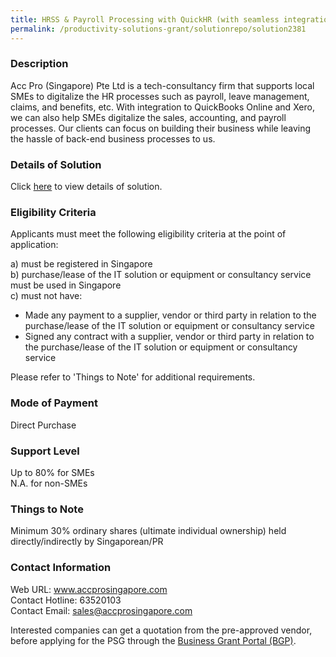 ```yaml
---
title: HRSS & Payroll Processing with QuickHR (with seamless integration to QBO and Xero) - Digital Payroll Processing and Year-end Payroll Submission for SMEs (20 Pax)
permalink: /productivity-solutions-grant/solutionrepo/solution2381
---
```


### Description

Acc Pro (Singapore) Pte Ltd is a tech-consultancy firm that supports local SMEs to digitalize the HR processes such as payroll, leave management, claims, and benefits, etc. With integration to QuickBooks Online and Xero, we can also help SMEs digitalize the sales, accounting, and payroll processes. Our clients can focus on building their business while leaving the hassle of back-end business processes to us.

### Details of Solution

Click <a href='https://www.gobusiness.gov.sg/images/psg/Desensitised_Acc_Pro_HRSS_Payroll_20210136_Annex_3_Part_5.pdf' target='_blank' rel='noopener'>here</a> to view details of solution.

### Eligibility Criteria

Applicants must meet the following eligibility criteria at the point of application:

a) must be registered in Singapore <br>
b) purchase/lease of the IT solution or equipment or consultancy service must be used in Singapore <br>
c) must not have:
- Made any payment to a supplier, vendor or third party in relation to the purchase/lease of the IT solution or equipment or consultancy service
- Signed any contract with a supplier, vendor or third party in relation to the purchase/lease of the IT solution or equipment or consultancy service

Please refer to 'Things to Note' for additional requirements.

### Mode of Payment
Direct Purchase

### Support Level
Up to 80% for SMEs <br>
N.A. for non-SMEs

### Things to Note
Minimum 30% ordinary shares (ultimate individual ownership) held directly/indirectly by Singaporean/PR

### Contact Information
Web URL: www.accprosingapore.com <br>Contact Hotline: 63520103 <br>Contact Email: sales@accprosingapore.com <br>

Interested companies can get a quotation from the pre-approved vendor, before applying for the PSG through the <a target='_blank' rel='noopener' href='https://www.businessgrants.gov.sg/'>Business Grant Portal (BGP)</a>.
